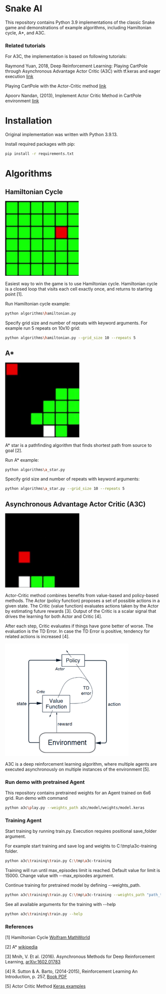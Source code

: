 # Snake AI

This repository contains Python 3.9 implementations of the classic Snake game and demonstrations of example algorithms, 
including Hamiltonian cycle, A*, and A3C.

### Related tutorials
For A3C, the implementation is based on following tutorials: 

Raymond Yuan, 2018, Deep Reinforcement Learning: Playing CartPole through Asynchronous Advantage Actor Critic (A3C) with tf.keras 
and eager execution [link](https://blog.tensorflow.org/2018/07/deep-reinforcement-learning-keras-eager-execution.html)

Playing CartPole with the Actor-Critic method [link](https://www.tensorflow.org/tutorials/reinforcement_learning/actor_critic)

Apoorv Nandan, (2013), Implement Actor Critic Method in CartPole environment [link](https://keras.io/examples/rl/actor_critic_cartpole/)


# Installation

Original implementation was written with Python 3.9.13.

Install required packages with pip:

```bash
pip install -r requirements.txt
```

# Algorithms

## Hamiltonian Cycle

![alt text](docs/Hamiltonian.gif)

Easiest way to win the game is to use Hamiltonian cycle. Hamiltonian cycle is a closed loop that visits each cell 
exactly once, and returns to starting point [1].

Run Hamiltonian cycle example:

```bash
python algorithms\hamiltonian.py 
```

Specify grid size and number of repeats with keyword arguments. For example run 5 repeats on 10x10 grid:

```bash
python algorithms\hamiltonian.py --grid_size 10 --repeats 5 
```

## A*

![alt text](docs/A_star.gif)

A* star is a pathfinding algorithm that finds shortest path from source to goal [2]. 

Run A* example:

```bash
python algorithms\a_star.py 
```

Specify grid size and number of repeats with keyword arguments:

```bash
python algorithms\a_star.py --grid_size 10 --repeats 5
```

## Asynchronous Advantage Actor Critic (A3C)

![alt text](docs/A3C.gif)

Actor-Critic method combines benefits from value-based and policy-based methods. The Actor (policy function)
proposes a set of possible actions in a given state. The Critic (value function) evaluates actions taken by the Actor
by estimating future rewards [3]. Output of the Critic is a scalar signal that drives the learning for both Actor
and Critic [4].

After each step, Critic evaluates if things have gone better of worse. The evaluation is the TD Error. In 
case the TD Error is positive, tendency for related actions is increased [4]. 

<img src="docs/AC_Training_Graph.png" width="400" title="Actor-Critic learning architecture [4].">

A3C is a deep reinforcement learning algorithm, where multiple agents are executed asynchronously
on multiple instances of the environment [5]. 

### Run demo with pretrained Agent

This repository contains pretrained weights for an Agent trained on 6x6 grid. Run demo with command

```bash
python a3c\play.py --weights_path a3c/model/weights/model.keras
```

### Training Agent

Start training by running train.py. Execution requires positional save_folder argument. 

For example start training and save log and weights to C:\tmp\a3c-training folder.

```bash
python a3c\training\train.py C:\tmp\a3c-training
```

Training will run until max_episodes limit is reached. Default value for limit is 15000. Change value with 
--max_episodes argument.

Continue training for pretrained model by defining --weights_path.

```bash
python a3c\training\train.py C:\tmp\a3c-training --weights_path "path_to_weights"
```

See all available arguments for the training with --help  

```bash
python a3c\training\train.py --help
```

### References

[1] Hamiltonian Cycle [Wolfram MathWorld](https://mathworld.wolfram.com/HamiltonianCycle.html)

[2] A* [wikipedia](https://en.wikipedia.org/wiki/A*_search_algorithm)

[3] Mnih, V. Et al. (2016). Asynchronous Methods for Deep Reinforcement Learning, [arXiv:1602.01783](https://arxiv.org/pdf/1602.01783.pdf)

[4] R. Sutton & A. Barto, (2014-2015), Reinforcement Learning An Introduction, p. 257, [Book PDF](https://web.stanford.edu/class/psych209/Readings/SuttonBartoIPRLBook2ndEd.pdf)

[5] Actor Critic Method [Keras examples](https://keras.io/examples/rl/actor_critic_cartpole/)